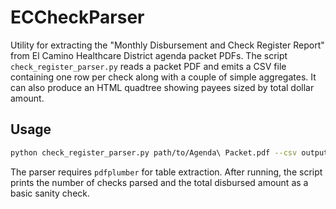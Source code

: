 # ECCheckParser

Utility for extracting the "Monthly Disbursement and Check Register Report"
from El Camino Healthcare District agenda packet PDFs.  The script
`check_register_parser.py` reads a packet PDF and emits a CSV file containing
one row per check along with a couple of simple aggregates.  It can also
produce an HTML quadtree showing payees sized by total dollar amount.

## Usage

```bash
python check_register_parser.py path/to/Agenda\ Packet.pdf --csv output.csv --html payees.html
```

The parser requires `pdfplumber` for table extraction.  After running, the script
prints the number of checks parsed and the total disbursed amount as a basic
sanity check.
